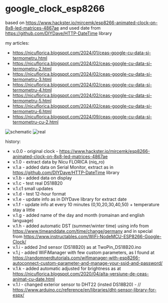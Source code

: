 # google_clock_esp8266
based on https://www.hackster.io/mircemk/esp8266-animated-clock-on-8x8-led-matrices-4867ae and used date from https://github.com/DIYDave/HTTP-DateTime library

my articles:
- https://nicuflorica.blogspot.com/2024/01/ceas-google-cu-data-si-termometru.html
- https://nicuflorica.blogspot.com/2024/02/ceas-google-cu-data-si-termometru-2.html
- https://nicuflorica.blogspot.com/2024/02/ceas-google-cu-data-si-termometru-3.html
- https://nicuflorica.blogspot.com/2024/02/ceas-google-cu-data-si-termometru-4.html
- https://nicuflorica.blogspot.com/2024/02/ceas-google-cu-data-si-termometru-5.html
- https://nicuflorica.blogspot.com/2024/02/ceas-google-cu-data-si-termometru-6.html
- https://nicuflorica.blogspot.com/2024/09/ceas-google-cu-data-si-termometru-cu-2.html

![schematic](https://blogger.googleusercontent.com/img/b/R29vZ2xl/AVvXsEiUbbcfAkt_eu_Qcr3FFZyJTzQFFvn9oyg6h2Wj00ItHGPsTrbgbiatz2Ambc7Rm_9ei00_GP8AF35JAPAOYSjBiyd-3ZeXwU2j-t-ZhEamPxpnsVwgCRPKHQ5vAoRuI_owFu3ONDxgRvE37yPSaRu0MPr-z96m33-IUQvIKK1dGG7THcYJTSdItHl-1Mq9/s320/google_clock_ds18b20_4xmax7219_sch.png)
![real](https://blogger.googleusercontent.com/img/b/R29vZ2xl/AVvXsEhhwm1h5fWPwpqZsKe_kxef5aCpKUEG32updz8K_1n3SFZoryvw28Sml7uMRIQ-vVQsI7w7XQeiGeQHGKQ2ZzMp3Ps78Na316ZsVmSAWppgyugWxO_KP_vU168LqfmIhyphenhyphen_GfRl29LluR8OOkH-jDzfUIIvBZL9jG75ezRXBXbw8E14rHmPNUjaKItodSp-2/w200-h150/IMG_20240121_192639.jpg)

history:
- v.0.0 - original clock - https://www.hackster.io/mircemk/esp8266-animated-clock-on-8x8-led-matrices-4867ae
- v.1.0 - extract data by Nicu FLORICA (niq_ro)
- v.1.a - added data on Serial Monitor, extract as in https://github.com/DIYDave/HTTP-DateTime library
- v.1.b - added data on display
- v.1.c - test real DS18B20
- v.1.c1  small updates
- v.1.d - test 12-hour format
- v.1.e - update info as in DIYDave library for extract date
- v.1.f - update info at every 10 minutes (0,10,20,30,40,50) + temperature stay a little
- v.1.g - added name of the day and month (romainan and english language)
- v.1.h - added automatic DST (summer/winter time) using info from https://www.timeanddate.com/time/change/germany and in special from https://www.instructables.com/WiFi-NodeMCU-ESP8266-Google-Clock/
- v.1.i - added 2nd sensor (DS18B20) as at TwoPin_DS18B20.ino
- v.1.j - added WiFiManager with few custom parameters, as I found at https://randomnerdtutorials.com/wifimanager-with-esp8266-autoconnect-custom-parameter-and-manage-your-ssid-and-password/
- v.1.k - added automatic adjusted for brightness as at https://nicuflorica.blogspot.com/2020/04/alta-versiune-de-ceas-animat-cu-date.html
- v.1.l - changed exterior sensor to DHT22 (insted DS18B20) - // https://www.arduino.cc/reference/en/libraries/dht-sensor-library-for-espx/
